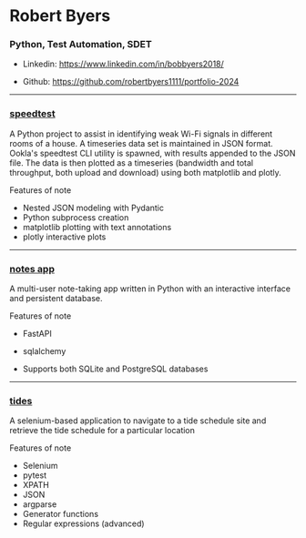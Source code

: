 # Robert Byers
### Python, Test Automation, SDET
- Linkedin: https://www.linkedin.com/in/bobbyers2018/

- Github: https://github.com/robertbyers1111/portfolio-2024
---
### [speedtest](https://github.com/robertbyers1111/portfolio-2024/tree/main/speedtest)

A Python project to assist in identifying weak Wi-Fi signals in different rooms of a house. A timeseries data set is maintained in JSON format. Ookla's speedtest CLI utility is spawned, with results appended to the JSON file. The data is then plotted as a timeseries (bandwidth and total throughput, both upload and download) using both matplotlib and plotly.

Features of note
- Nested JSON modeling with Pydantic
- Python subprocess creation
- matplotlib plotting with text annotations
- plotly interactive plots

---

### [notes app](https://github.com/robertbyers1111/portfolio-2024/tree/main/notes)

A multi-user note-taking app written in Python with an interactive interface and persistent database.

Features of note
- FastAPI
- sqlalchemy

- Supports both SQLite and PostgreSQL databases
---
### [tides](https://github.com/robertbyers1111/portfolio-2024/tree/main/tides)

A selenium-based application to navigate to a tide schedule site and retrieve the tide schedule for a particular location

Features of note
- Selenium
- pytest
- XPATH
- JSON
- argparse
- Generator functions
- Regular expressions (advanced)


